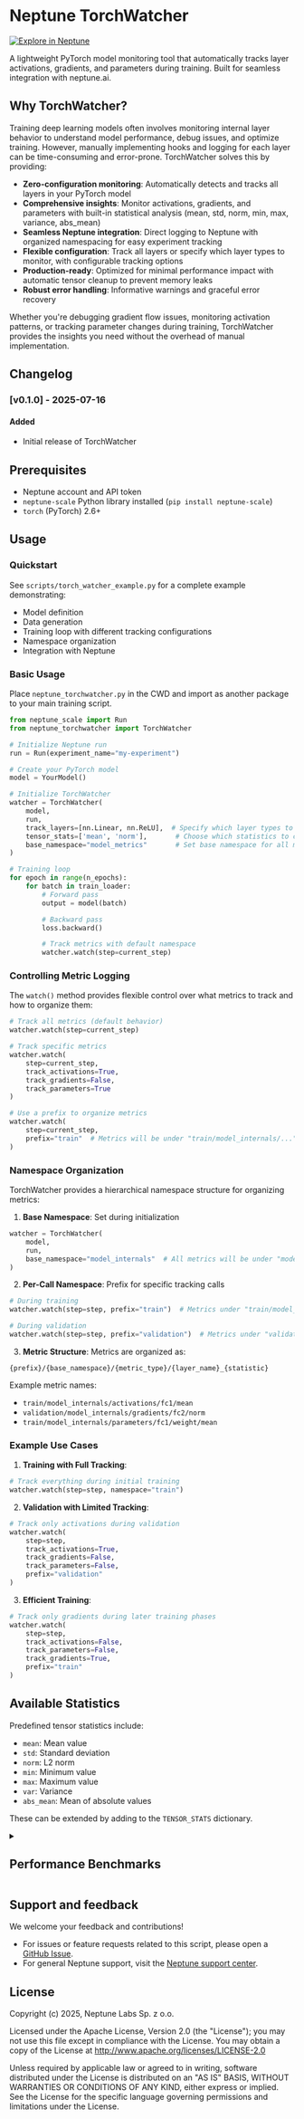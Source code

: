 # Neptune TorchWatcher

[![Explore in Neptune][Explore in Neptune badge]][Neptune dashboard]

A lightweight PyTorch model monitoring tool that automatically tracks layer activations, gradients, and parameters during training. Built for seamless integration with neptune.ai.

## Why TorchWatcher?

Training deep learning models often involves monitoring internal layer behavior to understand model performance, debug issues, and optimize training. However, manually implementing hooks and logging for each layer can be time-consuming and error-prone. TorchWatcher solves this by providing:

- **Zero-configuration monitoring**: Automatically detects and tracks all layers in your PyTorch model
- **Comprehensive insights**: Monitor activations, gradients, and parameters with built-in statistical analysis (mean, std, norm, min, max, variance, abs_mean)
- **Seamless Neptune integration**: Direct logging to Neptune with organized namespacing for easy experiment tracking
- **Flexible configuration**: Track all layers or specify which layer types to monitor, with configurable tracking options
- **Production-ready**: Optimized for minimal performance impact with automatic tensor cleanup to prevent memory leaks
- **Robust error handling**: Informative warnings and graceful error recovery

Whether you're debugging gradient flow issues, monitoring activation patterns, or tracking parameter changes during training, TorchWatcher provides the insights you need without the overhead of manual implementation.

## Changelog

### [v0.1.0] - 2025-07-16

#### Added
- Initial release of TorchWatcher

## Prerequisites
- Neptune account and API token
- `neptune-scale` Python library installed (`pip install neptune-scale`)
- `torch` (PyTorch) 2.6+

## Usage

### Quickstart

See `scripts/torch_watcher_example.py` for a complete example demonstrating:
- Model definition
- Data generation
- Training loop with different tracking configurations
- Namespace organization
- Integration with Neptune

### Basic Usage

Place `neptune_torchwatcher.py` in the CWD and import as another package to your main training script.

```python
from neptune_scale import Run
from neptune_torchwatcher import TorchWatcher

# Initialize Neptune run
run = Run(experiment_name="my-experiment")

# Create your PyTorch model
model = YourModel()

# Initialize TorchWatcher
watcher = TorchWatcher(
    model,
    run,
    track_layers=[nn.Linear, nn.ReLU],  # Specify which layer types to track (default is all layers)
    tensor_stats=['mean', 'norm'],       # Choose which statistics to compute (default = ["mean"])
    base_namespace="model_metrics"       # Set base namespace for all metrics (default = "debug")
)

# Training loop
for epoch in range(n_epochs):
    for batch in train_loader:
        # Forward pass
        output = model(batch)

        # Backward pass
        loss.backward()

        # Track metrics with default namespace
        watcher.watch(step=current_step)
```

### Controlling Metric Logging

The `watch()` method provides flexible control over what metrics to track and how to organize them:

```python
# Track all metrics (default behavior)
watcher.watch(step=current_step)

# Track specific metrics
watcher.watch(
    step=current_step,
    track_activations=True,
    track_gradients=False,
    track_parameters=True
)

# Use a prefix to organize metrics
watcher.watch(
    step=current_step,
    prefix="train"  # Metrics will be under "train/model_internals/..."
)
```

### Namespace Organization

TorchWatcher provides a hierarchical namespace structure for organizing metrics:

1. **Base Namespace**: Set during initialization
```python
watcher = TorchWatcher(
    model,
    run,
    base_namespace="model_internals"  # All metrics will be under "model_internals/"
)
```

2. **Per-Call Namespace**: Prefix for specific tracking calls
```python
# During training
watcher.watch(step=step, prefix="train")  # Metrics under "train/model_internals/"

# During validation
watcher.watch(step=step, prefix="validation")  # Metrics under "validation/model_internals/"
```

3. **Metric Structure**: Metrics are organized as:
```
{prefix}/{base_namespace}/{metric_type}/{layer_name}_{statistic}
```

Example metric names:
- `train/model_internals/activations/fc1/mean`
- `validation/model_internals/gradients/fc2/norm`
- `train/model_internals/parameters/fc1/weight/mean`

### Example Use Cases

1. **Training with Full Tracking**:
```python
# Track everything during initial training
watcher.watch(step=step, namespace="train")
```

2. **Validation with Limited Tracking**:
```python
# Track only activations during validation
watcher.watch(
    step=step,
    track_activations=True,
    track_gradients=False,
    track_parameters=False,
    prefix="validation"
)
```

3. **Efficient Training**:
```python
# Track only gradients during later training phases
watcher.watch(
    step=step,
    track_activations=False,
    track_parameters=False,
    track_gradients=True,
    prefix="train"
)
```


## Available Statistics

Predefined tensor statistics include:
- `mean`: Mean value
- `std`: Standard deviation
- `norm`: L2 norm
- `min`: Minimum value
- `max`: Maximum value
- `var`: Variance
- `abs_mean`: Mean of absolute values

These can be extended by adding to the `TENSOR_STATS` dictionary.

<details><summary><h2>Performance Benchmarks</h2></summary>

### Benchmarking Methodology

All benchmarks were performed using:
- PyTorch 2.6.0
- A single RTX5000 GPU
- Various model architecture sizes with Linear and Relu layers only
- Multiple tracking configurations for TorchWatcher
- Generic numeric dataset
- Training parameters:
    - Samples: 4096
    - Batch size: 512
    - Epochs: 20

### Performance Impact

TorchWatcher is designed to be lightweight and efficient. Our benchmarks show minimal impact on training batch time while providing comprehensive monitoring capabilities across varying model sizes. The largest contributor to performance degradation is the extraction of the model's named parameters (weights and biases). These are extracted using `model.named_parameters()` and creates increased overhead compared to the hooks that PyTorch models support natively for activations and gradients. Additional profiling showed that the `track_parameters` method created the most overhead and can be explored further for future package optimization.

#### Analysis summary
- Larger models also require more time to extract model internals such as gradients, activations and parameters.
    - As model size increases, extracting model parameters causes increased time in training loop compared to gradients and activations which are extracted with PyTorch hooks.
    - Larger models have less total overhead between model training time in batch vs. time taken to extract values and is minimal if logging activations and gradients.
- Benchmarking also showed that the average running time per batch remained constant, indicating that there is no leakage or slowdown between training batches.

![benchmark_analysis](https://github.com/user-attachments/assets/7981d186-3cf9-4a81-bc5c-d8ee4fb8c689)
*Figure 1: Training time overhead comparison between baseline training and training with TorchWatcher enabled. Results shown for different model sizes and tracking configurations.*

### Future benchmarking
- Analyze memory overhead
- Train on multiple GPUs
- Test on different datasets and model techniques
</details>

## Support and feedback

We welcome your feedback and contributions!
- For issues or feature requests related to this script, please open a [GitHub Issue][Github issues].
- For general Neptune support, visit the [Neptune support center][Support center].

## License

Copyright (c) 2025, Neptune Labs Sp. z o.o.

Licensed under the Apache License, Version 2.0 (the "License");
you may not use this file except in compliance with the License.
You may obtain a copy of the License at http://www.apache.org/licenses/LICENSE-2.0

Unless required by applicable law or agreed to in writing, software distributed under the License is distributed on an "AS IS" BASIS,
WITHOUT WARRANTIES OR CONDITIONS OF ANY KIND, either express or implied.
See the License for the specific language governing permissions and limitations under the License.


[Explore in Neptune badge]: https://neptune.ai/wp-content/uploads/2024/01/neptune-badge.svg
[Github issues]: https://github.com/neptune-ai/scale-examples/issues/new
[Neptune dashboard]: https://scale.neptune.ai/examples/showcase/runs/details?viewId=standard-view&detailsTab=dashboard&dashboardId=9f67bd03-4080-4d47-83b2-36836b03351c&runIdentificationKey=torch-watcher-example&type=experiment&experimentsOnly=true&runsLineage=FULL&lbViewUnpacked=true&sortBy=%5B%22sys%2Fcreation_time%22%5D&sortFieldType=%5B%22datetime%22%5D&sortFieldAggregationMode=%5B%22auto%22%5D&sortDirection=%5B%22descending%22%5D&experimentOnly=true
[Support center]: https://support.neptune.ai/
